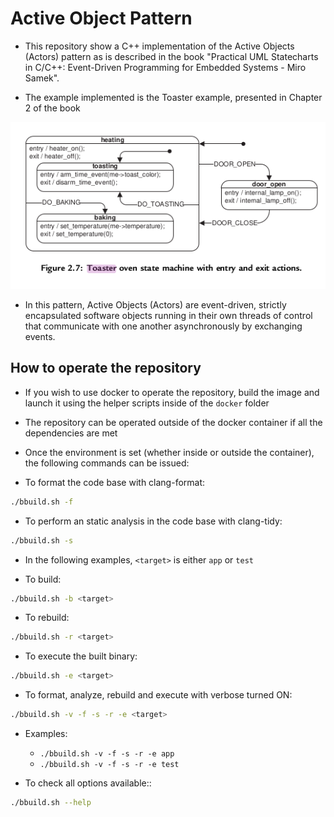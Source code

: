 # Active Object Pattern

- This repository show a C++ implementation of the Active Objects (Actors) pattern as is described in the book "Practical UML Statecharts in C/C++: Event-Driven Programming for Embedded Systems - Miro Samek".

- The example implemented is the Toaster example, presented in Chapter 2 of the book
<img src="doc/img/toaster-statechart.png" width="600"/>

- In this pattern, Active Objects (Actors) are event-driven, strictly encapsulated software objects running in their own threads of control that communicate with one another asynchronously by exchanging events.


## How to operate the repository
- If you wish to use docker to operate the repository, build the image and launch it using the helper scripts inside of the `docker` folder
- The repository can be operated outside of the docker container if all the dependencies are met
- Once the environment is set (whether inside or outside the container), the following commands can be issued:

- To format the code base with clang-format:
```bash
./bbuild.sh -f
```

- To perform an static analysis in the code base with clang-tidy:
```bash
./bbuild.sh -s
```

- In the following examples, `<target>` is either `app` or `test`

- To build:
```bash
./bbuild.sh -b <target>
```

- To rebuild:
```bash
./bbuild.sh -r <target>
```

- To execute the built binary:
```bash
./bbuild.sh -e <target>
```

- To format, analyze, rebuild and execute with verbose turned ON:
```bash
./bbuild.sh -v -f -s -r -e <target>
```

- Examples:
    - `./bbuild.sh -v -f -s -r -e app`
    - `./bbuild.sh -v -f -s -r -e test`

- To check all options available::
```bash
./bbuild.sh --help
```